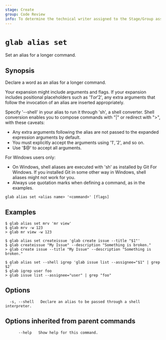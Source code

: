 ```yaml
---
stage: Create
group: Code Review
info: To determine the technical writer assigned to the Stage/Group associated with this page, see https://about.gitlab.com/handbook/product/ux/technical-writing/#assignments
---
```


<!--
This documentation is auto generated by a script.
Please do not edit this file directly. Run `make gen-docs` instead.
-->

# `glab alias set`

Set an alias for a longer command.

## Synopsis

Declare a word as an alias for a longer command.

Your expansion might include arguments and flags. If your expansion
includes positional placeholders such as '$1' or '$2', any extra
arguments that follow the invocation of an alias are inserted
appropriately.

Specify '--shell' in your alias to run it through 'sh', a shell
converter. Shell conversion enables you to compose commands with "|"
or redirect with ">", with these caveats:

- Any extra arguments following the alias are not passed to the
  expanded expression arguments by default.
- You must explicitly accept the arguments using '$1', '$2', and so on.
- Use '$@' to accept all arguments.

For Windows users only:

- On Windows, shell aliases are executed with 'sh' as installed by
  Git For Windows. If you installed Git in some other way in Windows,
  shell aliases might not work for you.
- Always use quotation marks when defining a command, as in the examples.

```plaintext
glab alias set <alias name> '<command>' [flags]
```

## Examples

```plaintext
$ glab alias set mrv 'mr view'
$ glab mrv -w 123
> glab mr view -w 123

$ glab alias set createissue 'glab create issue --title "$1"'
$ glab createissue "My Issue" --description "Something is broken."
> glab create issue --title "My Issue" --description "Something is broken."

$ glab alias set --shell igrep 'glab issue list --assignee="$1" | grep $2'
$ glab igrep user foo
> glab issue list --assignee="user" | grep "foo"

```

## Options

```plaintext
  -s, --shell   Declare an alias to be passed through a shell interpreter.
```

## Options inherited from parent commands

```plaintext
      --help   Show help for this command.
```

